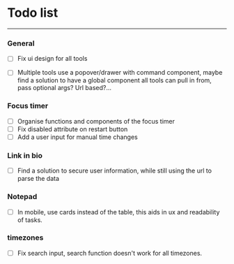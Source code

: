 # Todo list

---

### General

-   [ ] Fix ui design for all tools

-   [ ] Multiple tools use a popover/drawer with command component, maybe find a solution to have a global component all tools can pull in from, pass optional args? Url based?...

### Focus timer

-   [ ] Organise functions and components of the focus timer
-   [ ] Fix disabled attribute on restart button
-   [ ] Add a user input for manual time changes

### Link in bio

-   [ ] Find a solution to secure user information, while still using the url to parse the data

### Notepad

-   [ ] In mobile, use cards instead of the table, this aids in ux and readability of tasks.

### timezones

-   [ ] Fix search input, search function doesn't work for all timezones.
